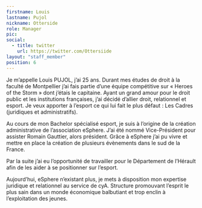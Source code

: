 ```yaml
---
firstname: Louis
lastname: Pujol
nickname: Otterside
role: Manager
pic:
social:
  - title: twitter
    url: https://twitter.com/Ottersiide
layout: "staff_member"
position: 6
---
```

<p>
  Je m’appelle Louis PUJOL, j’ai 25 ans. Durant mes études de droit à la faculté de Montpellier j’ai fais partie d’une équipe compétitive sur « Heroes of the Storm » dont j’étais le capitaine. Ayant un grand amour pour le droit public et les institutions françaises, j’ai décidé d’allier droit, relationnel et esport. Je veux apporter à l’esport ce qui lui fait le plus défaut : Les Cadres (juridiques et administratifs).
</p>

<p>
  Au cours de mon Bachelor spécialisé esport, je suis à l’origine de la création administrative de l’association eSphere. J’ai été nommé Vice-Président pour assister Romain Gauttier, alors président. Grâce à eSphere j’ai pu vivre et mettre en place la création de plusieurs évènements dans le sud de la France.
</p>

<p>
  Par la suite j’ai eu l’opportunité de travailler pour le Département de l’Hérault afin de les aider à se positionner sur l’esport.
</p>

<p>
  Aujourd’hui, eSphere n’existant plus, je mets à disposition mon expertise juridique et relationnel au service de cyA. Structure promouvant l’esprit le plus sain dans un monde économique balbutiant et trop enclin à l’exploitation des jeunes.
</p>